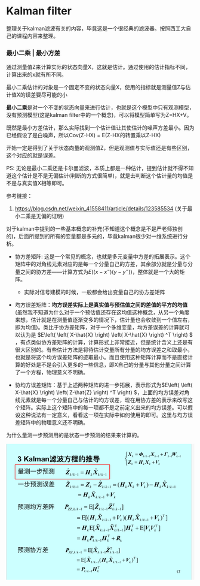 # Kalman filter

整理关于kalman滤波有关的内容，毕竟这是一个很经典的滤波器。按照西工大自己的课程内容来整理。

### 最小二乘 | 最小方差

​	通过测量值Z来计算实际的状态向量X，这就是估计。通过使用的估计指标不同，计算出来的x就有所不同。

​	最小二乘估计的对象是一个固定不变的状态向量X，使用的指标就是测量值Z与估计值X的误差要尽可能的小

**最小二乘**是对一个不变的状态向量来进行估计，也就是这个模型中只有观测模型，没有预测模型(这是kalman filter中的一个概念)，可以将模型简单写为Z=HX+V。

​	既然是最小方差估计，那么实际找到一个估计值让其使估计的噪声方差最小。因为已经假设了是白噪声，所以Cov(Z-HX) = E(Z-HX的转置乘以Z-HX)

开始一定是得到了关于状态向量的观测值Z，但是观测值与实际值还是有些区别，这个对应的就是误差。









PS: 无论是最小二乘还是卡尔曼滤波，本质上都是一种估计，提到估计就不得不知道这个估计是不是无偏估计(判断的方式很简单)，就是去判断这个估计量的均值是不是与真实值X相等即可。

参考链接：

1. https://blog.csdn.net/weixin_41558411/article/details/123585534 (关于最小二乘是无偏的证明)

    

    





对于kalman中提到的一些基本概念的补充(不知道这个概念是不是严老师独创的)，后面所提到的所有的变量都是多元的，毕竟kalman很少对一维系统进行分析。

- 协方差矩阵: 这是一个常见的概念，也就是多元变量中方差的拓展表示。这个矩阵中的对角线元素对应的是每一个分量自己的方差，其余部分就是分量与分量之间的协方差——计算方式为$E((x-x^-)(y-y^-))$，整体就是一个大的矩阵。

    - 实际对信号建模的时候，一般都会给出变量自己的协方差矩阵

        

- 均方误差矩阵：**均方误差实际上是真实值与预估值之间的差值的平方的均值**(虽然我不知道为什么对于一个预估值还存在这均值这种概念，从另一个角度来想，估计就是在测量值逐渐变多的情况下，估计量也会收敛到一个值左右，即为均值)。类比于协方差矩阵，对于一个多维变量，均方差误差的计算就可以认为是 $E\left( \left( X-\hat{X} \right) \left( X-\hat{X} \right) ^T \right) $​，有点类似协方差矩阵的计算，计算形式上非常接近，但是统计含义上还是有很大区别的。有些估计方法是将待估计变量所有分量的均方误差之和取最小，也就是将这个均方误差矩阵的迹取最小。而且使用这种矩阵计算而不是直接计算的好处是不是会引入更多的一些信息，即X自己的分量与其他分量之间计算了一个方程，物理意义不明确。

    

- 协均方误差矩阵：基于上述两种矩阵的进一步拓展，表示形式为$E\left( \left( X-\hat{X} \right) \left( Z-\hat{Z} \right) ^T \right) $，上面的均方误差对角线元素就是每一个分量自己与估计的均方误差，现在用协方差的表示来改写这个矩阵。实际上这个矩阵中的每一项都不是之前定义出来的均方误差。可以假设这种说法有一定意义，看看这一项在实际中如何使用的即可。这里与均方误差矩阵中的物理意义还不明确。



为什么量测一步预测用的是状态一步预测的结果来计算的。

![image-20240420001801775](figure/image-20240420001801775.png)





